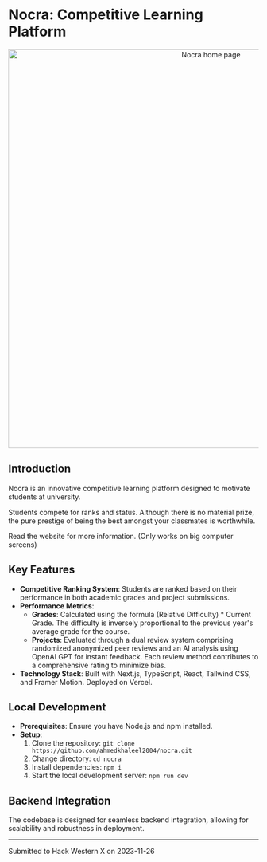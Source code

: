 # Nocra: Competitive Learning Platform

<div align="center">
    <img src="https://github.com/ahmedkhaleel2004/nocra/assets/111161052/60936c0d-ed04-4031-99cf-feddcd0a4187" alt="Nocra home page" width="800"/>
</div>

## Introduction
Nocra is an innovative competitive learning platform designed to motivate students at university. 

Students compete for ranks and status. Although there is no material prize, the pure prestige of being the best amongst your classmates is worthwhile.

Read the website for more information. (Only works on big computer screens)

## Key Features
- **Competitive Ranking System**: Students are ranked based on their performance in both academic grades and project submissions.
- **Performance Metrics**:
  - **Grades**: Calculated using the formula (Relative Difficulty) * Current Grade. The difficulty is inversely proportional to the previous year's average grade for the course.
  - **Projects**: Evaluated through a dual review system comprising randomized anonymized peer reviews and an AI analysis using OpenAI GPT for instant feedback. Each review method contributes to a comprehensive rating to minimize bias.
- **Technology Stack**: Built with Next.js, TypeScript, React, Tailwind CSS, and Framer Motion. Deployed on Vercel.

## Local Development
- **Prerequisites**: Ensure you have Node.js and npm installed.
- **Setup**:
  1. Clone the repository: `git clone https://github.com/ahmedkhaleel2004/nocra.git`
  2. Change directory: `cd nocra`
  3. Install dependencies: `npm i`
  4. Start the local development server: `npm run dev`

## Backend Integration
The codebase is designed for seamless backend integration, allowing for scalability and robustness in deployment.

---
Submitted to Hack Western X on 2023-11-26
